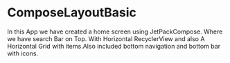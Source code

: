 # ComposeLayoutBasic
In this App we have created a home screen using JetPackCompose. Where we have search Bar on Top. With Horizontal RecyclerView and also A Horizontal Grid with items.Also included bottom navigation and bottom bar with icons.
